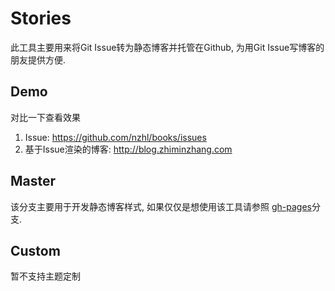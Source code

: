 # Stories
此工具主要用来将Git Issue转为静态博客并托管在Github, 为用Git Issue写博客的朋友提供方便. 

## Demo
对比一下查看效果
1. Issue: https://github.com/nzhl/books/issues 
2. 基于Issue渲染的博客: http://blog.zhiminzhang.com

## Master
该分支主要用于开发静态博客样式, 如果仅仅是想使用该工具请参照 [gh-pages](https://github.com/nzhl/stories/tree/gh-pages)分支.

## Custom
暂不支持主题定制
